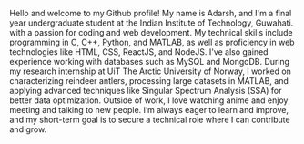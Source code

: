 Hello and welcome to my Github profile! My name is Adarsh, and I'm a final year undergraduate student at the Indian Institute of Technology, Guwahati. with a passion for coding and web development. My technical skills include programming in C, C++, Python, and MATLAB, as well as proficiency in web technologies like HTML, CSS, ReactJS, and NodeJS. I've also gained experience working with databases such as MySQL and MongoDB. During my research internship at UiT The Arctic University of Norway, I worked on characterizing reindeer antlers, processing large datasets in MATLAB, and applying advanced techniques like Singular Spectrum Analysis (SSA) for better data optimization. Outside of work, I love watching anime and enjoy meeting and talking to new people. I’m always eager to learn and improve, and my short-term goal is to secure a technical role where I can contribute and grow.
